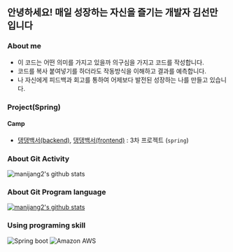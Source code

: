 

## 안녕하세요! 매일 성장하는 자신을 즐기는 개발자 김선만 입니다

### About me
- 이 코드는 어떤 의미를 가지고 있을까 의구심을 가지고 코드를 작성합니다.
- 코드를 복사 붙여넣기를 하더라도 작동방식을 이해하고 결과를 예측합니다.
- 나 자신에게 피드백과 회고를 통하여 어제보다 발전된 성장하는 나를 만들고 있습니다.

### Project(Spring)
#### Camp
- [댕댕백서(backend)](https://github.com/manijang2/dangdang-backend), [댕댕백서(frontend)](https://github.com/manijang2/dangdang-frontend) : 3차 프로젝트 (`spring`)


### About Git Activity
![manijang2's github stats](https://github-readme-stats.vercel.app/api?username=manijang2&show_icons=true)

### About Git Program language
[![manijang2's github stats](https://github-readme-stats.vercel.app/api/top-langs/?username=manijang2&show_icons=true&hide_border=true&title_color=004386&icon_color=004386&layout=compact)](https://github.com/manijang2)

### Using programing skill
<img alt="Spring boot" src ="https://img.shields.io/badge/Spring Boot-6DB33F.svg?&style=for-the-badge&logo=Spring Boot&logoColor=white"/> <img alt="Amazon AWS" src ="https://img.shields.io/badge/Amazon AWS-f0941e.svg?&style=for-the-badge&logo=Amazon AWS&logoColor=white"/>

